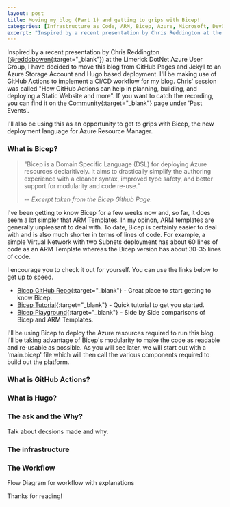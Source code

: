 ```yaml
---
layout: post
title: Moving my blog (Part 1) and getting to grips with Bicep!
categories: [Infrastructure as Code, ARM, Bicep, Azure, Microsoft, DevOps, Blog]
excerpt: "Inspired by a recent presentation by Chris Reddington at the Limerick DotNet Azure User Group, I have decided to move this blog from GitHub Pages and Jekyll to an Azure Storage Account and Hugo based deployment. I'll be making use of GitHub Actions to implement a CI/CD workflow for my blog."
---
```


Inspired by a recent presentation by Chris Reddington ([@reddobowen](https://twitter.com/reddobowen){:target="_blank"}) at the Limerick DotNet Azure User Group, I have decided to move this blog from GitHub Pages and Jekyll to an Azure Storage Account and Hugo based deployment. I'll be making use of GitHub Actions to implement a CI/CD workflow for my blog. Chris' session was called "How GitHub Actions can help in planning, building, and deploying a Static Website and more". If you want to catch the recording, you can find it on the [Community](/community){:target="_blank"} page under 'Past Events'.

I'll also be using this as an opportunity to get to grips with Bicep, the new deployment language for Azure Resource Manager.

### What is Bicep?

> "Bicep is a Domain Specific Language (DSL) for deploying Azure resources declaritively. It aims to drastically simplify the authoring experience with a cleaner syntax, improved type safety, and better support for modularity and code re-use."
>
> -- <cite>Excerpt taken from the Bicep Github Page.</cite>

I've been getting to know Bicep for a few weeks now and, so far, it does seem a lot simpler that ARM Templates. In my opinon, ARM templates are generally unpleasant to deal with. To date, Bicep is certainly easier to deal with and is also much shorter in terms of lines of code. For example, a simple Virtual Network with two Subnets deployment has about 60 lines of code as an ARM Template whereas the Bicep version has about 30-35 lines of code.

I encourage you to check it out for yourself. You can use the links below to get up to speed.

* [Bicep GitHub Repo](https://github.com/Azure/bicep){:target="_blank"} - Great place to start getting to know Bicep.
* [Bicep Tutorial](https://github.com/Azure/bicep/blob/main/docs/tutorial/01-simple-template.md){:target="_blank"} - Quick tutorial to get you started.
* [Bicep Playground](https://bicepdemo.z22.web.core.windows.net/){:target="_blank"} - Side by Side comparisons of Bicep and ARM Templates.

I'll be using Bicep to deploy the Azure resources required to run this blog. I'll be taking advantage of Bicep's modularity to make the code as readable and re-usable as possible. As you will see later, we will start out with a 'main.bicep' file which will then call the various components required to build out the platform.

### What is GitHub Actions?


### What is Hugo?


### The ask and the Why?

Talk about decsions made and why.


### The infrastructure


### The Workflow

Flow Diagram for workflow with explanations

Thanks for reading!
